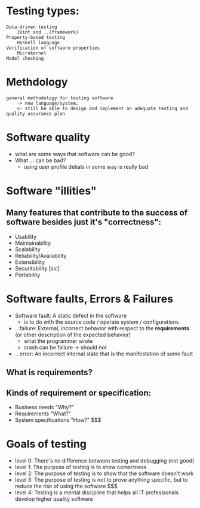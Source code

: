 # Testing types:
    Data-driven testing
        JUint and ..(framework)
    Property-based testing
        Haskell language
    Verification of software properties
        Microkernel
    Model checking


# Methdology
    general methodology for testing software 
        -> new language/system, 
        <- still be able to design and implement an adequate testing and quality assurance plan

# Software quality
- what are some ways that software can be good?
- What ... can be bad?
    - using user profile detials in some way is really bad
# Software "illities"
## Many features that contribute to the success of software besides just it's "correctness":
- Usability
- Maintainability
- Scalability
- Reliability/Availability
- Extensibility
- Securitability [sic]
- Portability

# Software faults, Errors & Failures
- Software fault: A static defect in the software
    - is to do with the source code / operate system / configurations
- .. failure: External, incorrect behavior with respect to the **requirements** (or other description of the expected behavior)
    - what the programmer wrote
    - crash can be failure -> should not 
- .. error: An incorrect internal state that is the manifestation of some fault

## What is requirements?
## Kinds of requirement or specification:
- Business needs "Why?"
- Requirements "What?"
- System specifications "How?" $$$

# Goals of testing
- level 0: There's no difference between testing and debugging (not good)
- level 1: The purpose of testing is to show correctness
- level 2: The purpose of testing is to show that the software doesn't work
- level 3: The purpose of testing is not to prove anything specific, but to reduce the risk of using the software $$$
- level 4: Testing is a mental discipline that helps all IT professionals develop higher quality software

